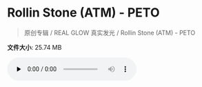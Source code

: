 # Rollin Stone (ATM) - PETO

> 原创专辑 / REAL GLOW 真实发光 / Rollin Stone (ATM) - PETO

**文件大小**: 25.74 MB

<audio preload="none" controls><source src="https://file.hsyhx.top/archive/原创专辑/REAL GLOW 真实发光/Rollin Stone (ATM) - PETO.flac" type="audio/mpeg">🤔 您的浏览器不支持此音频格式</audio>